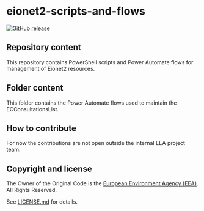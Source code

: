 # eionet2-scripts-and-flows

[![GitHub release](https://img.shields.io/github/v/release/eea/eionet2-scripts-and-flows)](https://github.com/eea/eionet2-scripts-and-flows/releases)

## Repository content

This repository contains PowerShell scripts and Power Automate flows for management of Eionet2 resources.

## Folder content

This folder contains the Power Automate flows used to maintain the ECConsultationsList.

## How to contribute

For now the contributions are not open outside the internal EEA project team.

## Copyright and license

The Owner of the Original Code is the [European Environment Agency (EEA)](http://eea.europa.eu).
All Rights Reserved.

See [LICENSE.md](https://github.com/eea/eionet2-scripts-and-flows/blob/master/LICENSE.md) for details.
